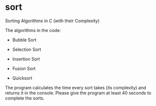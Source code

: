 # sort
Sorting Algorithms in C (with their Complexity)

The algorithms in the code:
- Bubble Sort
- Selection Sort
- Insertion Sort

- Fusion Sort
- Quicksort

The program calculates the time every sort takes (its complexity) and returns it in the console. Please give the program at least 40 seconds to complete the sorts.
